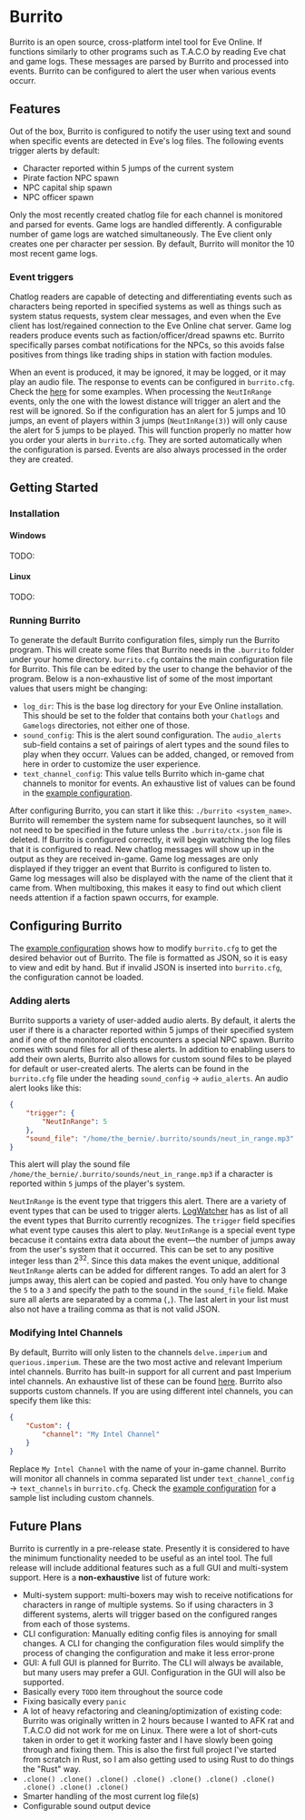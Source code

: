 # Burrito

Burrito is an open source, cross-platform intel tool for Eve Online. If functions similarly to other programs such as T.A.C.O by reading Eve chat and game logs. These messages are parsed by Burrito and processed into events. Burrito can be configured to alert the user when various events occurr.

## Features

Out of the box, Burrito is configured to notify the user using text and sound when specific events are detected in Eve's log files. The following events trigger alerts by default:

* Character reported within 5 jumps of the current system
* Pirate faction NPC spawn
* NPC capital ship spawn
* NPC officer spawn

Only the most recently created chatlog file for each channel is monitored and parsed for events. Game logs are handled differently. A configurable number of game logs are watched simultaneously. The Eve client only creates one per character per session. By default, Burrito will monitor the 10 most recent game logs.

### Event triggers

Chatlog readers are capable of detecting and differentiating events such as characters being reported in specified systems as well as things such as system status requests, system clear messages, and even when the Eve client has lost/regained connection to the Eve Online chat server. Game log readers produce events such as faction/officer/dread spawns etc. Burrito specifically parses combat notifications for the NPCs, so this avoids false positives from things like trading ships in station with faction modules.

When an event is produced, it may be ignored, it may be logged, or it may play an audio file. The response to events can be configured in `burrito.cfg`. Check the [here](./example_cfg.cfg) for some examples. When processing the `NeutInRange` events, only the one with the lowest distance will trigger an alert and the rest will be ignored. So if the configuration has an alert for 5 jumps and 10 jumps, an event of players within 3 jumps (`NeutInRange(3)`) will only cause the alert for 5 jumps to be played. This will function properly no matter how you order your alerts in `burrito.cfg`. They are sorted automatically when the configuration is parsed. Events are also always processed in the order they are created.

## Getting Started

### Installation

#### Windows

TODO:

#### Linux

TODO:

### Running Burrito

To generate the default Burrito configuration files, simply run the Burrito program. This will create some files that Burrito needs in the `.burrito` folder under your home directory. `burrito.cfg` contains the main configuration file for Burrito. This file can be edited by the user to change the behavior of the program. Below is a non-exhaustive list of some of the most important values that users might be changing:

* `log_dir`: This is the base log directory for your Eve Online installation. This should be set to the folder that contains both your `Chatlogs` and `Gamelogs` directories, not either one of those.
* `sound_config`: This is the alert sound configuration. The `audio_alerts` sub-field contains a set of pairings of alert types and the sound files to play when they occurr. Values can be added, changed, or removed from here in order to customize the user experience.
* `text_channel_config`: This value tells Burrito which in-game chat channels to monitor for events. An exhaustive list of values can be found in the [example configuration](./example_cfg.cfg).

After configuring Burrito, you can start it like this: `./burrito <system_name>`. Burrito will remember the system name for subsequent launches, so it will not need to be specified in the future unless the `.burrito/ctx.json` file is deleted. If Burrito is configured correctly, it will begin watching the log files that it is configured to read. New chatlog messages  will show up in the output as they are received in-game. Game log messages are only displayed if they trigger an event that Burrito is configured to listen to. Game log messages will also be displayed with the name of the client that it came from. When multiboxing, this makes it easy to find out which client needs attention if a faction spawn occurrs, for example.

## Configuring Burrito

The [example configuration](./example_cfg.cfg) shows how to modify `burrito.cfg` to get the desired behavior out of Burrito. The file is formatted as JSON, so it is easy to view and edit by hand. But if invalid JSON is inserted into `burrito.cfg`, the configuration cannot be loaded.

### Adding alerts

Burrito supports a variety of user-added audio alerts. By default, it alerts the user if there is a character reported within 5 jumps of their specified system and if one of the monitored clients encounters a special NPC spawn. Burrito comes with sound files for all of these alerts. In addition to enabling users to add their own alerts, Burrito also allows for custom sound files to be played for default or user-created alerts. The alerts can be found in the `burrito.cfg` file under the  heading `sound_config` -> `audio_alerts`. An audio alert looks like this:

```JSON
{
    "trigger": {
        "NeutInRange": 5
    },
    "sound_file": "/home/the_bernie/.burrito/sounds/neut_in_range.mp3"
}
```

This alert will play the sound file `/home/the_bernie/.burrito/sounds/neut_in_range.mp3` if a character is reported within `5` jumps of the player's system.

`NeutInRange` is the event type that triggers this alert. There are a variety of event types that can be used to trigger alerts. [LogWatcher](./src/burrito/log_watcher.rs) has as list of all the event types that Burrito currently recognizes. The `trigger` field specifies what event type causes this alert to play. `NeutInRange` is a special event type becacuse it contains extra data about the event—the number of jumps away from the user's system that it occurred. This can be set to any positive integer less than 2<sup>32</sup>. Since this data makes the event unique, additional `NeutInRange` alerts can be added for different ranges. To add an alert for 3 jumps away, this alert can be copied and pasted. You only have to change the `5` to a `3` and specify the path to the sound in the `sound_file` field. Make sure all alerts are separated by a comma (`,`). The last alert in your list must also not have a trailing comma as that is not valid JSON.

### Modifying Intel Channels

By default, Burrito will only listen to the channels `delve.imperium` and `querious.imperium`. These are the two most active and relevant Imperium intel channels. Burrito has built-in support for all current and past Imperium intel channels. An exhaustive list of these can be found [here](src/burrito/log_reader.rs). Burrito also supports custom channels. If you are using different intel channels, you can specify them like this:

```JSON
{
    "Custom": {
        "channel": "My Intel Channel"
    }
}
```

Replace `My Intel Channel` with the name of your in-game channel. Burrito will monitor all channels in comma separated list under `text_channel_config` -> `text_channels` in `burrito.cfg`. Check the [example configuration](./example_cfg.cfg) for a sample list including custom channels.

## Future Plans

Burrito is currently in a pre-release state. Presently it is considered to have the minimum functionality needed to be useful as an intel tool. The full release will include additional features such as a full GUI and multi-system support. Here is a **non-exhaustive** list of future work:

* Multi-system support: multi-boxers may wish to receive notifications for characters in range of multiple systems. So if using characters in 3 different systems, alerts will trigger based on the configured ranges from each of those systems.
* CLI configuration: Manually editing config files is annoying for small changes. A CLI for changing the configuration files would simplify the process of changing the configuration and make it less error-prone
* GUI: A full GUI is planned for Burrito. The CLI will always be available, but many users may prefer a GUI. Configuration in the GUI will also be supported.
* Basically every `TODO` item throughout the source code
* Fixing basically every `panic`
* A lot of heavy refactoring and cleaning/optimization of existing code: Burrito was originally written in 2 hours because I wanted to AFK rat and T.A.C.O did not work for me on Linux. There were a lot of short-cuts taken in order to get it working faster and I have slowly been going through and fixing them. This is also the first full project I've started from scratch in Rust, so I am also getting used to using Rust to do things the "Rust" way.
* `.clone() .clone() .clone() .clone() .clone() .clone() .clone() .clone() .clone() .clone()`
* Smarter handling of the most current log file(s)
* Configurable sound output device
